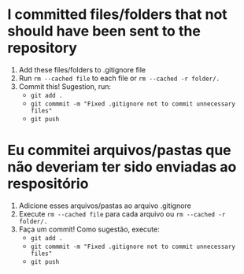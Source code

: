 # I committed files/folders that not should have been sent to the repository

1. Add these files/folders to .gitignore file
1. Run `rm --cached file` to each file or `rm --cached -r folder/.`
1. Commit this! Sugestion, run:
    * `git add .`
    * `git commmit -m "Fixed .gitignore not to commit unnecessary files"`
    * `git push`

# Eu commitei arquivos/pastas que não deveriam ter sido enviadas ao respositório

1. Adicione esses arquivos/pastas ao arquivo .gitignore 
1. Execute `rm --cached file` para cada arquivo ou `rm --cached -r folder/.`
1. Faça um commit! Como sugestão, execute:
    * `git add .`
    * `git commmit -m "Fixed .gitignore not to commit unnecessary files"`
    * `git push`